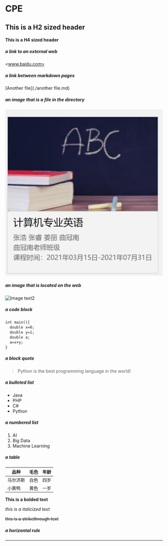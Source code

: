 # CPE
## This is a H2 sized header
#### This is a H4 sized header

##### a link to an external web
<www.baidu.com>
##### a link between markdown pages
[Another file](./another file.md)
##### an image that is a file in the directory
  ![Image text1](https://github.com/damao327/CPE/blob/main/image/testpic.png)
##### an image that is located on the web
  ![Image text2](https://gimg2.baidu.com/image_search/src=http%3A%2F%2Fqqpublic.qpic.cn%2Fqq_public%2F0%2F0-3158735258-661B1B5E1AC203788573C1602B2CEE00%2F0%3Ffmt%3Djpg%26size%3D48%26h%3D690%26w%3D690%26ppv%3D1.jpg&refer=http%3A%2F%2Fqqpublic.qpic.cn&app=2002&size=f9999,10000&q=a80&n=0&g=0n&fmt=jpeg?sec=1619510493&t=9c0f94280080583aefbabc60a246594c)
##### a code block
```
int main(){
  double x=0;
  double y=1;
  double a;
  a=x+y;
}
```
##### a block quote
> Python is the best programming language in the world!
##### a bulleted list
- Java
- PHP
- C#
- Python
##### a numbered list
1. AI
2. Big Data
3. Machine Learning
##### a table
品种|毛色|年龄
-|-|-
马尔济斯|白色|四岁
小黄鸭|黄色|一岁

**This is a bolded text**

_this is a italicized text_

~~this is a strikethrough text~~

##### a horizontal rule
---
